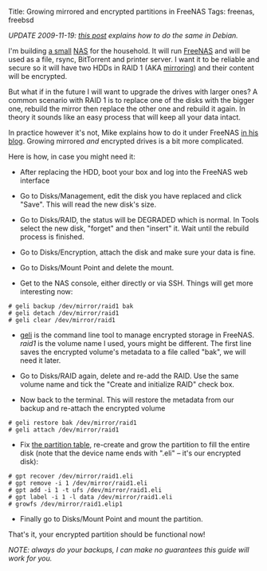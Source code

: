 Title: Growing mirrored and encrypted partitions in FreeNAS
Tags: freenas, freebsd

*UPDATE 2009-11-19: [this post][debian] explains how to do the same in Debian.*

I'm building [a small][a2000] [NAS][] for the household. It will run [FreeNAS][]
and will be used as a file, rsync, BitTorrent and printer server. I want it to
be reliable and secure so it will have two HDDs in RAID 1 (AKA [mirroring][])
and their content will be encrypted.

But what if in the future I will want to upgrade the drives with larger ones? A
common scenario with RAID 1 is to replace one of the disks with the bigger one,
rebuild the mirror then replace the other one and rebuild it again. In theory it
sounds like an easy process that will keep all your data intact.

In practice however it's not, Mike explains how to do it under FreeNAS
[in his blog][mike]. Growing mirrored *and* encrypted drives is a bit more
complicated.

Here is how, in case you might need it:

*   After replacing the HDD, boot your box and log into the FreeNAS web interface

*   Go to Disks/Management, edit the disk you have replaced and click
    "Save". This will read the new disk's size.

*   Go to Disks/RAID, the status will be DEGRADED which is normal. In Tools
    select the new disk, "forget" and then "insert" it. Wait until the rebuild
    process is finished.

*   Go to Disks/Encryption, attach the disk and make sure your data is fine.

*   Go to Disks/Mount Point and delete the mount.

*   Get to the NAS console, either directly or via SSH. Things will get more
    interesting now:

```console
# geli backup /dev/mirror/raid1 bak
# geli detach /dev/mirror/raid1
# geli clear /dev/mirror/raid1
```

*   [geli][] is the command line tool to manage encrypted storage in
    FreeNAS. *raid1* is the volume name I used, yours might be
    different. The first line saves the encrypted volume's metadata to a
    file called "bak", we will need it later.

*   Go to Disks/RAID again, delete and re-add the RAID. Use the same volume name
    and tick the "Create and initialize RAID" check box.

*   Now back to the terminal. This will restore the metadata from our backup and
    re-attach the encrypted volume

```console
# geli restore bak /dev/mirror/raid1
# geli attach /dev/mirror/raid1
```

*   Fix [the partition table][gpt], re-create and grow the partition to fill the
    entire disk (note that the device name ends with ".eli" – it's our encrypted
    disk):

```console
# gpt recover /dev/mirror/raid1.eli
# gpt remove -i 1 /dev/mirror/raid1.eli
# gpt add -i 1 -t ufs /dev/mirror/raid1.eli
# gpt label -i 1 -l data /dev/mirror/raid1.eli
# growfs /dev/mirror/raid1.elip1
```

*   Finally go to Disks/Mount Point and mount the partition.

That's it, your encrypted partition should be functional now!

*NOTE: always do your backups, I can make no guarantees this guide will work for
you.*

  [debian]: |filename|/2009-11-19-nas-debian-lenny-raid1-encrypted.md
  [a2000]: http://www.via.com.tw/en/products/embedded/artigo/a2000/#10
  [NAS]: http://en.wikipedia.org/wiki/Network-attached_storage
  [FreeNAS]: http://www.freenas.org/
  [mirroring]: http://en.wikipedia.org/wiki/Disk_mirroring
  [mike]: http://rfandip.blogspot.com/2008/12/freenas-073953-raid-1-growfs-oh-my.html
  [geli]: http://www.freebsd.org/cgi/man.cgi?query=geli&sektion=8
  [gpt]: http://en.wikipedia.org/wiki/GUID_Partition_Table
